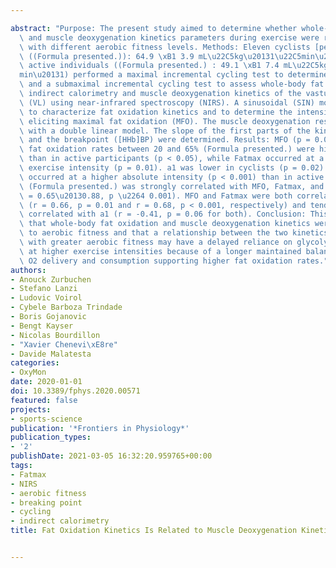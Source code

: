 ---
abstract: "Purpose: The present study aimed to determine whether whole-body fat oxidation\
  \ and muscle deoxygenation kinetics parameters during exercise were related in individuals\
  \ with different aerobic fitness levels. Methods: Eleven cyclists [peak oxygen uptake\
  \ ((Formula presented.)): 64.9 \xB1 3.9 mL\u22C5kg\u20131\u22C5min\u20131] and 11\
  \ active individuals ((Formula presented.) : 49.1 \xB1 7.4 mL\u22C5kg\u20131\u22C5\
  min\u20131) performed a maximal incremental cycling test to determine (Formula presented.)\
  \ and a submaximal incremental cycling test to assess whole-body fat oxidation using\
  \ indirect calorimetry and muscle deoxygenation kinetics of the vastus lateralis\
  \ (VL) using near-infrared spectroscopy (NIRS). A sinusoidal (SIN) model was used\
  \ to characterize fat oxidation kinetics and to determine the intensity (Fatmax)\
  \ eliciting maximal fat oxidation (MFO). The muscle deoxygenation response was fitted\
  \ with a double linear model. The slope of the first parts of the kinetics (a1)\
  \ and the breakpoint ([HHb]BP) were determined. Results: MFO (p = 0.01) and absolute\
  \ fat oxidation rates between 20 and 65% (Formula presented.) were higher in cyclists\
  \ than in active participants (p < 0.05), while Fatmax occurred at a higher absolute\
  \ exercise intensity (p = 0.01). a1 was lower in cyclists (p = 0.02) and [HHb]BP\
  \ occurred at a higher absolute intensity (p < 0.001) than in active individuals.\
  \ (Formula presented.) was strongly correlated with MFO, Fatmax, and [HHb]BP (r\
  \ = 0.65\u20130.88, p \u2264 0.001). MFO and Fatmax were both correlated with [HHb]BP\
  \ (r = 0.66, p = 0.01 and r = 0.68, p < 0.001, respectively) and tended to be negatively\
  \ correlated with a1 (r = -0.41, p = 0.06 for both). Conclusion: This study showed\
  \ that whole-body fat oxidation and muscle deoxygenation kinetics were both related\
  \ to aerobic fitness and that a relationship between the two kinetics exists. Individuals\
  \ with greater aerobic fitness may have a delayed reliance on glycolytic metabolism\
  \ at higher exercise intensities because of a longer maintained balance between\
  \ O2 delivery and consumption supporting higher fat oxidation rates."
authors:
- Anouck Zurbuchen
- Stefano Lanzi
- Ludovic Voirol
- Cybele Barboza Trindade
- Boris Gojanovic
- Bengt Kayser
- Nicolas Bourdillon
- "Xavier Chenevi\xE8re"
- Davide Malatesta
categories:
- OxyMon
date: 2020-01-01
doi: 10.3389/fphys.2020.00571
featured: false
projects:
- sports-science
publication: '*Frontiers in Physiology*'
publication_types:
- '2'
publishDate: 2021-03-05 16:32:20.959765+00:00
tags:
- Fatmax
- NIRS
- aerobic fitness
- breaking point
- cycling
- indirect calorimetry
title: Fat Oxidation Kinetics Is Related to Muscle Deoxygenation Kinetics During Exercise

---

